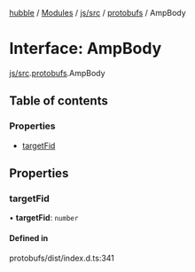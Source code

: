[hubble](../README.md) / [Modules](../modules.md) / [js/src](../modules/js_src.md) / [protobufs](../modules/js_src.protobufs.md) / AmpBody

# Interface: AmpBody

[js/src](../modules/js_src.md).[protobufs](../modules/js_src.protobufs.md).AmpBody

## Table of contents

### Properties

- [targetFid](js_src.protobufs.AmpBody.md#targetfid)

## Properties

### targetFid

• **targetFid**: `number`

#### Defined in

protobufs/dist/index.d.ts:341
